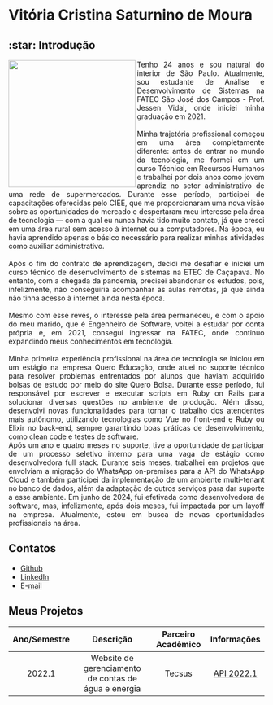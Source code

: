 <h1>Vitória Cristina Saturnino de Moura</h1>

<div align="justify">
 <h2 align="left">:star: Introdução</h2>
 <div style="display: inline_block">
    <img align="left" src="https://github.com/user-attachments/assets/44f9dde4-ad75-4472-a1a5-d153887fb787" height="250" width="250">
  <div align="justify">
    Tenho 24 anos e sou natural do interior de São Paulo. Atualmente, sou estudante de Análise e Desenvolvimento de Sistemas na FATEC São José dos Campos - Prof. Jessen Vidal, onde iniciei minha graduação em 2021.
    <br><br>
    Minha trajetória profissional começou em uma área completamente diferente: antes de entrar no mundo da tecnologia, me formei em um curso Técnico em Recursos Humanos e trabalhei por dois anos como jovem aprendiz no setor administrativo de uma rede de supermercados. Durante esse período, participei de capacitações oferecidas pelo CIEE, que me proporcionaram uma nova visão sobre as oportunidades do mercado e despertaram meu interesse pela área de tecnologia — com a qual eu nunca havia tido muito contato, já que cresci em uma área rural sem acesso à internet ou a computadores. Na época, eu havia aprendido apenas o básico necessário para realizar minhas atividades como auxiliar administrativo.
    <br><br>
    Após o fim do contrato de aprendizagem, decidi me desafiar e iniciei um curso técnico de desenvolvimento de sistemas na ETEC de Caçapava. No entanto, com a chegada da pandemia, precisei abandonar os estudos, pois, infelizmente, não conseguiria acompanhar as aulas remotas, já que ainda não tinha acesso à internet ainda nesta época.
    <br><br>
    Mesmo com esse revés, o interesse pela área permaneceu, e com o apoio do meu marido, que é Engenheiro de Software, voltei a estudar por conta própria e, em 2021, consegui ingressar na FATEC, onde continuo expandindo meus conhecimentos em tecnologia.
    <br><br>
    Minha primeira experiência profissional na área de tecnologia se iniciou em um estágio na empresa Quero Educação, onde atuei no suporte técnico para resolver problemas enfrentados por alunos que haviam adquirido bolsas de estudo por meio do site Quero Bolsa. Durante esse período, fui responsável por escrever e executar scripts em Ruby on Rails para solucionar diversas questões no ambiente de produção. Além disso, desenvolvi novas funcionalidades para tornar o trabalho dos atendentes mais autônomo, utilizando tecnologias como Vue no front-end e Ruby ou Elixir no back-end, sempre garantindo boas práticas de desenvolvimento, como clean code e testes de software.
    <br>
    Após um ano e quatro meses no suporte, tive a oportunidade de participar de um processo seletivo interno para uma vaga de estágio como desenvolvedora full stack. Durante seis meses, trabalhei em projetos que envolviam a migração do WhatsApp on-premises para a API do WhatsApp Cloud e também participei da implementação de um ambiente multi-tenant no banco de dados, além da adaptação de outros serviços para dar suporte a esse ambiente. Em junho de 2024, fui efetivada como desenvolvedora de software, mas, infelizmente, após dois meses, fui impactada por um layoff na empresa. Atualmente, estou em busca de novas oportunidades profissionais na área.
 </div>

## Contatos
* [Github](https://github.com/vitoriasaturnino)
* [LinkedIn](https://www.linkedin.com/in/vit%C3%B3ria-cristina-saturnino-de-moura-6393391b0/)
* [E-mail](mailto:vim.saturnino@gmail.com)

<!-- ## Meus Principais Conhecimentos
Apresente seus principais conhecimentos. Foque nos conhecimentos que possui maior domínio e que deseja desenvolver durante sua carreira. por exemplo: 
Sou apaixonado por desenvolvimento back-end, mas também possuo amplo conhecimento em
tecnologias voltadas ao desenvolvimento front-end. Entre todos meus conhecimentos, se
destacam:
* Java
* Python
* Spring Framework
* SQL
* Docker
* Vue.js
* HTML
* JavaScript
* TypeScript
* CSS -->

## Meus Projetos
<div id="projetos" text-align="center">

| Ano/Semestre | Descrição | Parceiro Acadêmico | Informações |
|:---:|:---:|:---:|:---:|
| 2022.1 | Website de gerenciamento de contas de água e energia | Tecsus | [API 2022.1](api_2022_1.md) |
